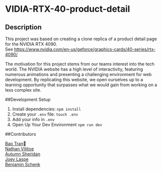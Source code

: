 # VIDIA-RTX-40-product-detail

## Description

This project was based on creating a clone replica of a product detail page for the NVIDIA RTX 4090. <br/>
See https://www.nvidia.com/en-us/geforce/graphics-cards/40-series/rtx-4090/<br/>

The motivation for this project stems from our teams interest into the tech world. The NVIDIA website has a high level of interactivity, featuring numerous animations and presenting a challenging environment for web development. By replicating this website, we open ourselves up to a learning opportunity that surpasses what we would gain from working on a less complex site.

##Development Setup

1. Install dependencies: `npm install`
2. Create your `.env` file: `touch .env`
3. Add your info in `.env`
4. Open Up Your Dev Environment `npm run dev`

##Contributors

[Bao Tran](https://www.linkedin.com/in/baottran21/):space_invader:<br/>
[Nathan Vititoe](https://www.linkedin.com/in/nathanvititoe/)<br/>
[Autumn Sheridan](https://www.linkedin.com/in/autumn-r-sheridan/)<br/>
[Joey Laspe](https://www.linkedin.com/in/joe-laspe/)<br/>
[Benjamin Schenk](https://www.linkedin.com/in/benjamin-k-schenk/)
